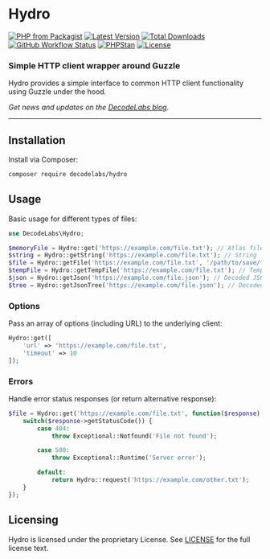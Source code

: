 # Hydro

[![PHP from Packagist](https://img.shields.io/packagist/php-v/decodelabs/hydro?style=flat)](https://packagist.org/packages/decodelabs/hydro)
[![Latest Version](https://img.shields.io/packagist/v/decodelabs/hydro.svg?style=flat)](https://packagist.org/packages/decodelabs/hydro)
[![Total Downloads](https://img.shields.io/packagist/dt/decodelabs/hydro.svg?style=flat)](https://packagist.org/packages/decodelabs/hydro)
[![GitHub Workflow Status](https://img.shields.io/github/workflow/status/decodelabs/hydro/Integrate)](https://github.com/string|int|floatdecodelabs/hydro/actions/workflows/integrate.yml)
[![PHPStan](https://img.shields.io/badge/PHPStan-enabled-44CC11.svg?longCache=true&style=flat)](https://github.com/phpstan/phpstan)
[![License](https://img.shields.io/packagist/l/decodelabs/hydro?style=flat)](https://packagist.org/packages/decodelabs/hydro)

### Simple HTTP client wrapper around Guzzle

Hydro provides a simple interface to common HTTP client functionality using Guzzle under the hood.

_Get news and updates on the [DecodeLabs blog](https://blog.decodelabs.com)._

---

## Installation

Install via Composer:

```bash
composer require decodelabs/hydro
```

## Usage

Basic usage for different types of files:

```php
use DecodeLabs\Hydro;

$memoryFile = Hydro::get('https://example.com/file.txt'); // Atlas file
$string = Hydro::getString('https://example.com/file.txt'); // String
$file = Hydro::getFile('https://example.com/file.txt', '/path/to/save/file.txt'); // Local file
$tempFile = Hydro::getTempFile('https://example.com/file.txt'); // Temp file
$json = Hydro::getJson('https://example.com/file.json'); // Decoded JSON array
$tree = Hydro::getJsonTree('https://example.com/file.json'); // Decoded JSON Collections/Tree
```

### Options

Pass an array of options (including URL) to the underlying client:

```php
Hydro::get([
    'url' => 'https://example.com/file.txt',
    'timeout' => 10
]);
```

### Errors

Handle error status responses (or return alternative response):

```php
$file = Hydro::get('https://example.com/file.txt', function($response) {
    switch($response->getStatusCode()) {
        case 404:
            throw Exceptional::Notfound('File not found');

        case 500:
            throw Exceptional::Runtime('Server error');

        default:
            return Hydro::request('https://example.com/other.txt');
    }
});
```

## Licensing

Hydro is licensed under the proprietary License. See [LICENSE](./LICENSE) for the full license text.
